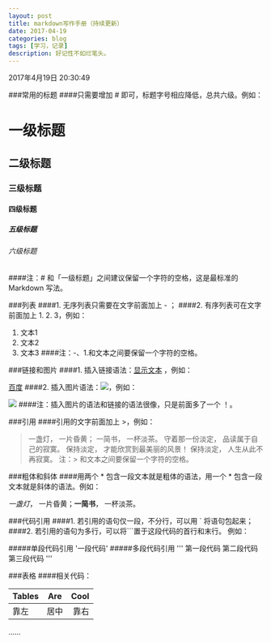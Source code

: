 ```yaml
---
layout: post
title: markdown写作手册（持续更新）
date: 2017-04-19
categories: blog
tags: [学习，记录]
description: 好记性不如烂笔头。
---
```




2017年4月19日 20:30:49

###常用的标题
####只需要增加 # 即可，标题字号相应降低，总共六级。例如：

# 一级标题
## 二级标题
### 三级标题
#### 四级标题
##### 五级标题
###### 六级标题
####注：# 和「一级标题」之间建议保留一个字符的空格，这是最标准的 Markdown 写法。



###列表
####1. 无序列表只需要在文字前面加上 - ；
####2. 有序列表可在文字前面加上 1. 2. 3，例如：

1. 文本1
2. 文本2
3. 文本3
####注：-、1.和文本之间要保留一个字符的空格。



###链接和图片
####1. 插入链接语法：[显示文本](链接地址) ，例如：

[百度](http://www.baidu.com)
####2. 插入图片语法：![](图片链接地址)，例如：

![](http://upload-images.jianshu.io/upload_images/259-0ad0d0bfc1c608b6.jpg?imageMogr2/auto-orient/strip%7CimageView2/2/w/1240)
####注：插入图片的语法和链接的语法很像，只是前面多了一个 ！。



###引用
####引用的文字前面加上 >，例如：

> 一盏灯， 一片昏黄； 一简书， 一杯淡茶。 守着那一份淡定， 品读属于自己的寂寞。 保持淡定， 才能欣赏到最美丽的风景！ 保持淡定， 人生从此不再寂寞。
注：> 和文本之间要保留一个字符的空格。


###粗体和斜体
####用两个 * 包含一段文本就是粗体的语法，用一个 * 包含一段文本就是斜体的语法。例如：

 *一盏灯*， 一片昏黄；**一简书**， 一杯淡茶。


###代码引用
####1. 若引用的语句仅一段，不分行，可以用 ` 将语句包起来；
####2. 若引用的语句为多行，可以将```置于这段代码的首行和末行。
例如：

#####单段代码引用
'一段代码'
#####多段代码引用
'''
第一段代码
第二段代码
第三段代码
'''


###表格
####相关代码：

| Tables        | Are           | Cool  |
| ------------- |:-------------:| -----:|
| 靠左           | 居中           | 靠右  |



......